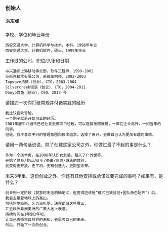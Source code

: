 

### 创始人

##### 刘东峰


学校、学位和毕业年份
```
西安交通大学，计算机科学与技术，本科，1996年毕业
西安交通大学，计算机软件，硕士，1999年毕业
```

工作过的公司，职位/头衔和日期
```
中兴通讯上海移动事业部，软件工程师，1999-2002
英斯克技术有限公司，系统架构师，2002-2003
Topwave拓微（创业），CTO，2003-2004
Silvercreek银溪（创业），CTO，2004-2011
Dooyo骨鱼（创业），CEO，2012-今
```

请描述一次你打破常规并付诸实践的经历
```
我比较喜欢冒险。
一个例子就是开始创业的经历。
2001年底中兴通讯已经让我去做项目经理，可以选择按部就班，一直在企业高升，一如当年的同事。
但是，我不喜欢中兴的管理氛围和技术追求，选择了离开，去做自己认为更加有趣的事情。
```

请用一两句话说说，除了创建这家公司之外，你做过最了不起的事是什么？
```
作为一个技术男，在2008年认识女友后，踏入了户外世界，
开始了健身/登山/徒步/拳击/篮球/游泳的体验，
我变得更开放，更平和，更有创造力，更期望未来。
```

未来3年里，这份创业之外，你还有其他安排或承诺过要完成的事吗？如果有，是什么？
```
创业到一定阶段（我暂时无法明确定义，但觉得应该是“模式已被验证+团队角色配齐”）后，
我会去攀登地球上的高山，
包括阿尔匹斯、乞力马扎罗、珠穆朗玛这些雪山，
并去欧洲非洲美洲的广袤大地上漫游，
持续时间在1年到2年吧，
让自己去探索自然界的未知，去思考自己的未来。
然后，开始下一次的创业。
```



